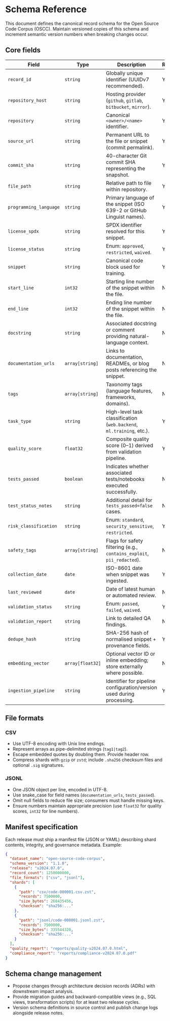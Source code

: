 # Schema Reference

This document defines the canonical record schema for the Open Source Code Corpus (OSCC). Maintain versioned copies of this
schema and increment semantic version numbers when breaking changes occur.

## Core fields

| Field | Type | Description | Required |
|-------|------|-------------|----------|
| `record_id` | `string` | Globally unique identifier (UUIDv7 recommended). | Yes |
| `repository_host` | `string` | Hosting provider (`github`, `gitlab`, `bitbucket`, `mirror`). | Yes |
| `repository` | `string` | Canonical `<owner>/<name>` identifier. | Yes |
| `source_url` | `string` | Permanent URL to the file or snippet (commit permalink). | Yes |
| `commit_sha` | `string` | 40-character Git commit SHA representing the snapshot. | Yes |
| `file_path` | `string` | Relative path to file within repository. | Yes |
| `programming_language` | `string` | Primary language of the snippet (ISO 639-2 or GitHub Linguist names). | Yes |
| `license_spdx` | `string` | SPDX identifier resolved for this snippet. | Yes |
| `license_status` | `string` | Enum: `approved`, `restricted`, `waived`. | Yes |
| `snippet` | `string` | Canonical code block used for training. | Yes |
| `start_line` | `int32` | Starting line number of the snippet within the file. | No |
| `end_line` | `int32` | Ending line number of the snippet within the file. | No |
| `docstring` | `string` | Associated docstring or comment providing natural-language context. | No |
| `documentation_urls` | `array[string]` | Links to documentation, READMEs, or blog posts referencing the snippet. | No |
| `tags` | `array[string]` | Taxonomy tags (language features, frameworks, domains). | No |
| `task_type` | `string` | High-level task classification (`web.backend`, `ml.training`, etc.). | Yes |
| `quality_score` | `float32` | Composite quality score (0–1) derived from validation pipeline. | Yes |
| `tests_passed` | `boolean` | Indicates whether associated tests/notebooks executed successfully. | No |
| `test_status_notes` | `string` | Additional detail for `tests_passed=false` cases. | No |
| `risk_classification` | `string` | Enum: `standard`, `security_sensitive`, `restricted`. | Yes |
| `safety_tags` | `array[string]` | Flags for safety filtering (e.g., `contains_exploit`, `pii_redacted`). | No |
| `collection_date` | `date` | ISO-8601 date when snippet was ingested. | Yes |
| `last_reviewed` | `date` | Date of latest human or automated review. | No |
| `validation_status` | `string` | Enum: `passed`, `failed`, `waived`. | Yes |
| `validation_report` | `string` | Link to detailed QA findings. | No |
| `dedupe_hash` | `string` | SHA-256 hash of normalised snippet + provenance fields. | Yes |
| `embedding_vector` | `array[float32]` | Optional vector ID or inline embedding; store externally where possible. | No |
| `ingestion_pipeline` | `string` | Identifier for pipeline configuration/version used during processing. | Yes |

## File formats

### CSV

- Use UTF-8 encoding with Unix line endings.
- Represent arrays as pipe-delimited strings (`tag1|tag2`).
- Escape embedded quotes by doubling them. Provide header row.
- Compress shards with `gzip` or `zstd`; include `.sha256` checksum files and optional `.sig` signatures.

### JSONL

- One JSON object per line, encoded in UTF-8.
- Use snake_case for field names (`documentation_urls`, `tests_passed`).
- Omit null fields to reduce file size; consumers must handle missing keys.
- Ensure numbers maintain appropriate precision (use `float32` for quality scores, `int32` for line numbers).

## Manifest specification

Each release must ship a manifest file (JSON or YAML) describing shard contents, integrity, and governance metadata. Example:

```json
{
  "dataset_name": "open-source-code-corpus",
  "schema_version": "1.1.0",
  "release": "v2024.07.0",
  "record_count": 1250000000,
  "file_formats": ["csv", "jsonl"],
  "shards": [
    {
      "path": "csv/code-000001.csv.zst",
      "records": 7500000,
      "size_bytes": 268435456,
      "checksum": "sha256:..."
    },
    {
      "path": "jsonl/code-000001.jsonl.zst",
      "records": 7500000,
      "size_bytes": 335544320,
      "checksum": "sha256:..."
    }
  ],
  "quality_report": "reports/quality-v2024.07.0.html",
  "compliance_report": "reports/compliance-v2024.07.0.pdf"
}
```

## Schema change management

- Propose changes through architecture decision records (ADRs) with downstream impact analysis.
- Provide migration guides and backward-compatible views (e.g., SQL views, transformation scripts) for at least two release
  cycles.
- Version schema definitions in source control and publish change logs alongside release notes.

